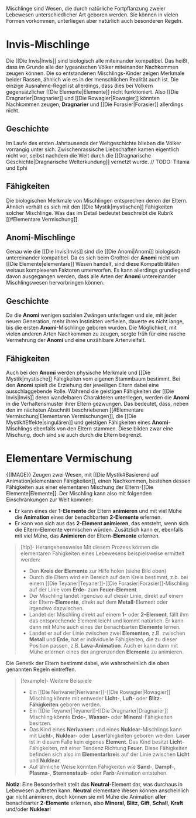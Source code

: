 Mischlinge sind Wesen, die durch natürliche Fortpflanzung zweier Lebewesen unterschiedlicher Art geboren werden. Sie können in vielen Formen vorkommen, unterliegen aber natürlich auch besonderen Regeln.
# Invis-Mischlinge
Die [[Die Invis|Invis]] sind biologisch alle miteinander kompatibel. Das heißt, dass im Grunde alle der lygeanischen Völker miteinander Nachkommen zeugen können. Die so entstandenen Mischlings-Kinder zeigen Merkmale beider Rassen, ähnlich wie es in der menschlichen Realität auch ist.
Die einzige Ausnahme-Regel ist allerdings, dass dies bei Völkern gegensätzlicher [[Die Elemente|Elemente]] nicht funktioniert. Also [[Die Dragnarier|Dragnarier]] und [[Die Rowagier|Rowagier]] könnten Nachkommen zeugen, **Dragnarier** und [[Die Forasier|Forasier]] allerdings nicht.
## Geschichte
Im Laufe des ersten Jahrtausends der Weltgeschichte blieben die Völker vorrangig unter sich. Zwischenrassische Liebschaften kamen eigentlich nicht vor, selbst nachdem die Welt durch die [[Dragnarische Geschichte|Dragnarische Welterkundung]] vernetzt wurde. 
// TODO: Titania und Ephi
## Fähigkeiten
Die biologischen Merkmale von Mischlingen entsprechen denen der Eltern. Ähnlich verhält es sich mit den [[Die Mystik|mystischen]] Fähigkeiten solcher Mischlinge. Was das im Detail bedeutet beschreibt die Rubrik [[#Elementare Vermischung]].
## Anomi-Mischlinge
Genau wie die [[Die Invis|Invis]] sind die [[Die Anomi|Anomi]] biologisch untereinander kompatibel. Da es sich beim Großteil der **Anomi** nicht um [[Die Elemente|elementare]] Wesen handelt, sind diese Kompatibilitäten weitaus komplexeren Faktoren unterworfen. Es kann allerdings grundlegend davon ausgegangen werden, dass alle Arten der **Anomi** untereinander Mischlingswesen hervorbringen können.
## Geschichte
Da die **Anomi** wenigen sozialen Zwängen unterlagen und sie, mit jeder neuen Generation, mehr ihren Instinkten verfielen, dauerte es nicht lange, bis die ersten **Anomi**-Mischlinge geboren wurden. Die Möglichkeit, mit vielen anderen Arten Nachkommen zu zeugen, sorgte früh für eine rasche Vermehrung der **Anomi** und eine unzählbare Artenvielfalt.
## Fähigkeiten
Auch bei den **Anomi** werden physische Merkmale und [[Die Mystik|mystische]] Fähigkeiten vom eigenen Stammbaum bestimmt. Bei den **Anomi** spielt die Erziehung der jeweiligen Eltern dabei eine ausschlaggebende Rolle. Während die geistigen Fähigkeiten der [[Die Invis|Invis]] deren wandelbaren Charakteren unterliegen, werden die **Anomi** in die Verhaltensmuster ihrer Eltern gezwungen.
Das bedeutet, dass, neben den im nächsten Abschnitt beschriebenen [[#Elementare Vermischung|Elementaren Vermischungen]], die [[Die Mystik#Effekte|singulären]] und geistigen Fähigkeiten eines **Anomi**-Mischlings ebenfalls von den Eltern stammen. Diese bilden zwar eine Mischung, doch sind sie auch durch die Eltern begrenzt.
# Elementare Vermischung
{{IMAGE}}
Zeugen zwei Wesen, mit [[Die Mystik#Basierend auf Animation|elementaren Fähigkeiten]], einen Nachkommen, bestehen dessen Fähigkeiten aus einer elementaren Mischung der Eltern-[[Die Elemente|Elemente]]. Der Mischling kann also mit folgenden Einschränkungen zur Welt kommen:
- Er kann eines der **1-Elemente** der Eltern **animieren** und mit viel Mühe die **Animation** eines der  benachbarten **2-Elemente** erlernen.
- Er kann von sich aus das **2-Element animieren**, das entsteht, wenn sich die Eltern-Elemente vermischen würden. Zusätzlich kann er, ebenfalls mit viel Mühe, das **Animieren** der Eltern-**Elemente** erlernen.

>[!tip]- Herangehensweise
>Mit diesem Prozess können die elementaren Fähigkeiten eines Lebewesens beispielsweise ermittelt werden:
>- Den **Kreis der Elemente** zur Hilfe holen (siehe Bild oben)
>- Durch die Eltern wird ein Bereich auf dem Kreis bestimmt, z.b. bei einem [[Die Teyaner|Teyaner]]-[[Die Forasier|Forasier]]-Mischling auf der Linie vom **Erde-** zum **Feuer-Element**.
>- Der Mischling landet irgendwo auf dieser Linie, direkt auf einem der Eltern-**Elemente**, direkt auf dem **Metall**-Element oder irgendwo dazwischen.
>- Landet der Mischling direkt auf einem **1-** oder **2-Element**, fällt ihm das entsprechende Element leicht und kommt natürlich. Er kann dann mit Mühe auch eines der benachbarten **Elemente** lernen.
>- Landet er auf der Linie zwischen zwei **Elementen**, z.B. zwischen **Metall** und **Erde**, hat er individuelle Fähigkeiten, die zu dieser Position passen, z.B. **Lava-Animation**. Auch er kann dann mit Mühe erlernen eines der angrenzenden **Elemente** zu animieren.

Die Genetik der Eltern bestimmt dabei, wie wahrscheinlich die oben genannten Regeln eintreffen.

> [!example]- Weitere Beispiele
> - Ein [[Die Nerivaner|Nerivaner]]-[[Die Rowagier|Rowagier]] Mischling könnte mit entweder **Licht-**, **Luft-** oder **Blitz-Fähigkeiten** geboren werden.
> - Ein [[Die Teyaner|Teyaner]]-[[Die Dragnarier|Dragnarier]] Mischling könnte **Erde-**, **Wasser-** oder **Mineral**-Fähigkeiten besitzen.
> - Das Kind eines **Nerivaner**s und eines **Nuklear**-Mischlings kann mit **Licht-**, **Nuklear-** oder **Laser**fähigkeiten geboren werden. **Laser** ist in diesem Falle kein eigenes **Element**. Das Kind besitzt **Licht**-Fähigkeiten, mit einer Tendenz Richtung **Feuer**. Diese Fähigkeiten befinden sich also im **Elementarkrei**s auf der Linie zwischen **Licht** und **Nuklear**.
> - Auf ähnliche Weise könnten Fähigkeiten wie **Sand**-, **Dampf**-, **Plasma**-, **Sternenstaub**- oder **Farb**-Animation entstehen.

**Notiz**: Eine Besonderheit stellt das **Neutral**-Element dar, was durchaus in Lebewesen auftreten kann. **Neutral** elementare Wesen können anscheinlich gar nicht animieren, doch können sie mit Mühe die Animation **aller** benachbarter **2-Elemente** erlernen, also **Mineral**, **Blitz**, **Gift**, **Schall**, **Kraft** und/oder **Nuklear**!